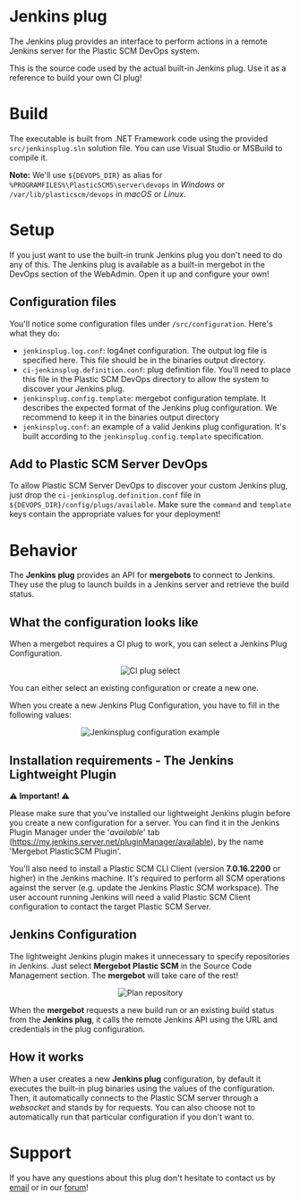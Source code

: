 # Jenkins plug

The Jenkins plug provides an interface to perform actions in a remote Jenkins
server for the Plastic SCM DevOps system.

This is the source code used by the actual built-in Jenkins plug. Use it as a reference
to build your own CI plug!

# Build
The executable is built from .NET Framework code using the provided `src/jenkinsplug.sln`
solution file. You can use Visual Studio or MSBuild to compile it.

**Note:** We'll use `${DEVOPS_DIR}` as alias for `%PROGRAMFILES%\PlasticSCM5\server\devops`
in *Windows* or `/var/lib/plasticscm/devops` in *macOS* or *Linux*.

# Setup
If you just want to use the built-in trunk Jenkins plug you don't need to do any of this.
The Jenkins plug is available as a built-in mergebot in the DevOps section of the WebAdmin.
Open it up and configure your own!

## Configuration files
You'll notice some configuration files under `/src/configuration`. Here's what they do:
* `jenkinsplug.log.conf`: log4net configuration. The output log file is specified here. This file should be in the binaries output directory.
* `ci-jenkinsplug.definition.conf`: plug definition file. You'll need to place this file in the Plastic SCM DevOps directory to allow the system to discover your Jenkins plug.
* `jenkinsplug.config.template`: mergebot configuration template. It describes the expected format of the Jenkins plug configuration. We recommend to keep it in the binaries output directory
* `jenkinsplug.conf`: an example of a valid Jenkins plug configuration. It's built according to the `jenkinsplug.config.template` specification.

## Add to Plastic SCM Server DevOps
To allow Plastic SCM Server DevOps to discover your custom Jenkins plug, just drop 
the `ci-jenkinsplug.definition.conf` file in `${DEVOPS_DIR}/config/plugs/available`.
Make sure the `command` and `template` keys contain the appropriate values for
your deployment!

# Behavior
The **Jenkins plug** provides an API for **mergebots** to connect to Jenkins.
They use the plug to launch builds in a Jenkins server and retrieve the build status.

## What the configuration looks like
When a mergebot requires a CI plug to work, you can select a Jenkins Plug Configuration.

<p align="center">
  <img alt="CI plug select" src="https://raw.githubusercontent.com/mig42/jenkinsplug/master/doc/img/ci-plug-select.png" />
</p>

You can either select an existing configuration or create a new one.

When you create a new Jenkins Plug Configuration, you have to fill in the following values:

<p align="center">
  <img alt="Jenkinsplug configuration example"
       src="https://raw.githubusercontent.com/mig42/jenkinsplug/master/doc/img/configuration-example.png" />
</p>

## Installation requirements - The Jenkins Lightweight Plugin
**⚠️ Important! ⚠️**

Please make sure that you've installed our lightweight Jenkins plugin before you create
a new configuration for a server. You can find it in the Jenkins Plugin Manager
under the '*available*' tab (https://my.jenkins.server.net/pluginManager/available),
by the name 'Mergebot PlasticSCM Plugin'.

You'll also need to install a Plastic SCM CLI Client (version **7.0.16.2200** or higher)
in the Jenkins machine. It's required to perform all SCM operations against the server
(e.g. update the Jenkins Plastic SCM workspace). The user account running Jenkins will need
a valid Plastic SCM Client configuration to contact the target Plastic SCM Server.

## Jenkins Configuration
The lightweight Jenkins plugin makes it unnecessary to specify repositories in Jenkins.
Just select **Mergebot Plastic SCM** in the Source Code Management section. The
**mergebot** will take care of the rest!

<p align="center">
  <img alt="Plan repository"
       src="https://raw.githubusercontent.com/mig42/jenkinsplug/master/doc/img/project-configuration.png" />
</p>

When the **mergebot** requests a new build run or an existing build status
from the **Jenkins plug**, it calls the remote Jenkins API using the URL and
credentials in the plug configuration.

## How it works

When a user creates a new **Jenkins plug** configuration, by default it executes
the built-in plug binaries using the values of the configuration. Then, it automatically
connects to the Plastic SCM server through a *websocket* and stands by for requests.
You can also choose not to automatically run that particular configuration if you don't want to.

# Support
If you have any questions about this plug don't hesitate to contact us by
[email](support@codicesoftware.com) or in our [forum](http://www.plasticscm.net)!
